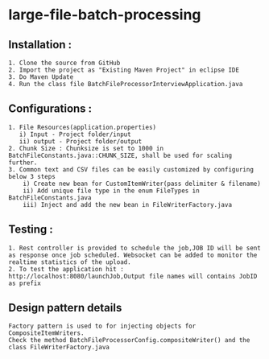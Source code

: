 # large-file-batch-processing

## Installation :
	1. Clone the source from GitHub
	2. Import the project as "Existing Maven Project" in eclipse IDE
	3. Do Maven Update
	4. Run the class file BatchFileProcessorInterviewApplication.java


## Configurations :
	1. File Resources(application.properties)
	   i) Input - Project folder/input 
	   ii) output - Project folder/output
	2. Chunk Size : Chunksize is set to 1000 in BatchFileConstants.java::CHUNK_SIZE, shall be used for scaling further.
	3. Common text and CSV files can be easily customized by configuring below 3 steps 
		i) Create new bean for CustomItemWriter(pass delimiter & filename) 
		ii) Add unique file type in the enum FileTypes in BatchFileConstants.java
		iii) Inject and add the new bean in FileWriterFactory.java


## Testing :
	1. Rest controller is provided to schedule the job,JOB ID will be sent as response once job scheduled. Websocket can be added to monitor the realtime statistics of the upload.
	2. To test the application hit : http://localhost:8080/launchJob,Output file names will contains JobID as prefix
	
## Design pattern details
	Factory pattern is used to for injecting objects for CompositeItemWriters. 
	Check the method BatchFileProcessorConfig.compositeWriter() and the class FileWriterFactory.java